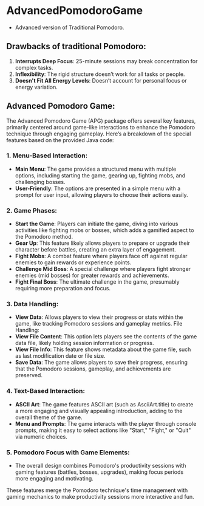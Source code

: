 # AdvancedPomodoroGame 
- Advanced version of Traditional Pomodoro.

## Drawbacks of traditional Pomodoro:
1. **Interrupts Deep Focus**: 25-minute sessions may break concentration for complex tasks.
2. **Inflexibility**: The rigid structure doesn’t work for all tasks or people.
3. **Doesn't Fit All Energy Levels**: Doesn’t account for personal focus or energy variation.

## Advanced Pomodoro Game:
The Advanced Pomodoro Game (APG) package offers several key features, primarily centered around game-like interactions to enhance the Pomodoro technique through engaging gameplay. Here’s a breakdown of the special features based on the provided Java code:

### 1. Menu-Based Interaction:
- **Main Menu**: The game provides a structured menu with multiple options, including starting the game, gearing up, fighting mobs, and challenging bosses.
- **User-Friendly**: The options are presented in a simple menu with a prompt for user input, allowing players to choose their actions easily.
### 2. Game Phases:
- **Start the Game**: Players can initiate the game, diving into various activities like fighting mobs or bosses, which adds a gamified aspect to the Pomodoro method.
- **Gear Up**: This feature likely allows players to prepare or upgrade their character before battles, creating an extra layer of engagement.
- **Fight Mobs**: A combat feature where players face off against regular enemies to gain rewards or experience points.
- **Challenge Mid Boss**: A special challenge where players fight stronger enemies (mid bosses) for greater rewards and achievements.
- **Fight Final Boss**: The ultimate challenge in the game, presumably requiring more preparation and focus.
### 3. Data Handling:
- **View Data**: Allows players to view their progress or stats within the game, like tracking Pomodoro sessions and gameplay metrics.
File Handling:
- **View File Content**: This option lets players see the contents of the game data file, likely holding session information or progress.
- **View File Info**: This feature shows metadata about the game file, such as last modification date or file size.
- **Save Data**: The game allows players to save their progress, ensuring that the Pomodoro sessions, gameplay, and achievements are preserved.
### 4. Text-Based Interaction:
- **ASCII Art**: The game features ASCII art (such as AsciiArt.title) to create a more engaging and visually appealing introduction, adding to the overall theme of the game.
- **Menu and Prompts**: The game interacts with the player through console prompts, making it easy to select actions like "Start," "Fight," or "Quit" via numeric choices.
### 5. Pomodoro Focus with Game Elements:
- The overall design combines Pomodoro's productivity sessions with gaming features (battles, bosses, upgrades), making focus periods more engaging and motivating.

These features merge the Pomodoro technique's time management with gaming mechanics to make productivity sessions more interactive and fun. 

